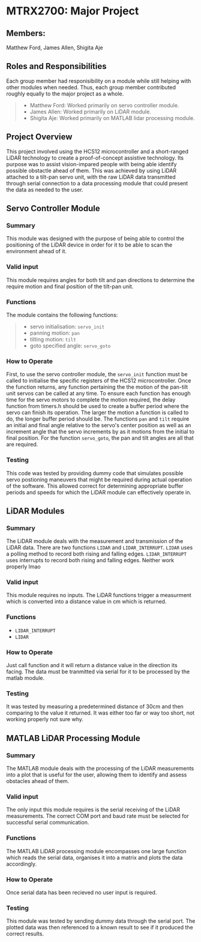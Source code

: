 # MTRX2700: Major Project

## Members:
Matthew Ford, James Allen, Shigita Aje

## Roles and Responsibilities
Each group member had responisibility on a module while still helping with other modules when needed. Thus, each group member contributed roughly equally to the major project as a whole.
> - Matthew Ford: Worked primarily on servo controller module.
> - James Allen: Worked primarily on LiDAR module.
> - Shigita Aje: Worked primarily on MATLAB lidar processing module.

## Project Overview
This project involved using the HCS12 microcontroller and a short-ranged LiDAR technology to create a proof-of-concept assistive technology. Its purpose was to assist vision-impared people with being able identify possible obstactle ahead of them. This was achieved by using LiDAR attached to a tilt-pan servo unit, with the raw LiDAR data transmitted through serial connection to a data processing module that could present the data as needed to the user. 

## Servo Controller Module

### Summary
This module was designed with the purpose of being able to control the positioning of the LiDAR device in order for it to be able to scan the environment ahead of it. 

### Valid input
This module requires angles for both tilt and pan directions to determine the require motion and final position of the tilt-pan unit.

### Functions
The module contains the following functions:
> - servo initialisation: `servo_init`
> - panning motion: `pan`
> - tilting motion: `tilt`
> - goto specified angle: `servo_goto`

### How to Operate
First, to use the servo controller module, the `servo_init` function must be called to initialise the specific registers of the HCS12 microcontroller. Once the function returns, any function pertaining the the motion of the pan-tilt unit servos can be called at any time. To ensure each function has enough time for the servo motors to complete the motion required, the delay function from timers.h should be used to create a buffer period where the servo can finish its operation. The larger the motion a function is called to do, the longer buffer period should be. The functions `pan` and `tilt` require an initial and final angle relative to the servo's center position as well as an increment angle that the servo increments by as it motions from the initial to final position. For the function `servo_goto`, the pan and tilt angles are all that are required.  

### Testing
This code was tested by providing dummy code that simulates possible servo postioning maneuvers that might be required during actual operation of the software. This allowed correct for determining appropriate buffer periods and speeds for which the LiDAR module can effectively operate in. 

## LiDAR Modules

### Summary
The LiDAR module deals with the measurement and transmission of the LiDAR data. There are two functions `LIDAR` and `LIDAR_INTERRUPT`. `LIDAR` uses a polling method to record both rising and falling edges. `LIDAR_INTERRUPT` uses interrupts to record both rising and falling edges. Neither work properly lmao  

### Valid input
This module requires no inputs. The LiDAR functions trigger a measurment which is converted into a distance value in cm which is returned.

### Functions
  - `LIDAR_INTERRUPT`
  - `LIDAR`
  
### How to Operate
Just call function and it will return a distance value in the direction its facing. The data must be tranmitted via serial for it to be processed by the matlab module.

### Testing
It was tested by measuring a predetermined distance of 30cm and then comparing to the value it returned. It was either too far or way too short, not working properly not sure why.

## MATLAB LiDAR Processing Module

### Summary
The MATLAB module deals with the processing of the LiDAR measurements into a plot that is useful for the user, allowing them to identify and assess obstacles ahead of them. 

### Valid input
The only input this module requires is the serial receiving of the LiDAR measurements. The correct COM port and baud rate must be selected for successful serial communication. 

### Functions
The MATLAB LiDAR processing module encompasses one large function which reads the serial data, organises it into a matrix and plots the data accordingly. 

### How to Operate
Once serial data has been recieved no user input is required. 

### Testing
This module was tested by sending dummy data through the serial port. The plotted data was then referenced to a known result to see if it produced the correct results. 
